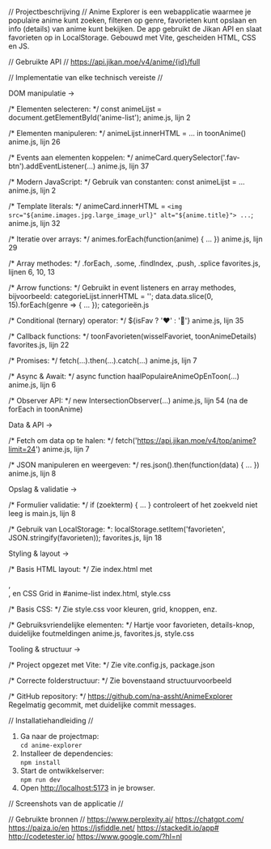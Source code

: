 // Projectbeschrijving //
Anime Explorer is een webapplicatie waarmee je populaire anime kunt zoeken, filteren op genre, favorieten kunt opslaan en info (details) van anime kunt bekijken. De app gebruikt de Jikan API en slaat favorieten op in LocalStorage.
Gebouwd met Vite, gescheiden HTML, CSS en JS.


// Gebruikte API //
https://api.jikan.moe/v4/anime/{id}/full


// Implementatie van elke technisch vereiste //

DOM manipulatie ->

/* Elementen selecteren: */
const animeLijst = document.getElementById('anime-list');
anime.js, lijn 2


/* Elementen manipuleren: */
animeLijst.innerHTML = ... in toonAnime()
anime.js, lijn 26


/* Events aan elementen koppelen: */
animeCard.querySelector('.fav-btn').addEventListener(...)
anime.js, lijn 37


/* Modern JavaScript: */
Gebruik van constanten:
const animeLijst = ...
anime.js, lijn 2


/* Template literals: */
animeCard.innerHTML = `
  <img src="${anime.images.jpg.large_image_url}" alt="${anime.title}">
  ...
`;
anime.js, lijn 32


/* Iteratie over arrays: */
animes.forEach(function(anime) { ... })
anime.js, lijn 29


/* Array methodes: */
.forEach, .some, .findIndex, .push, .splice
favorites.js, lijnen 6, 10, 13


/* Arrow functions: */
Gebruikt in event listeners en array methodes, bijvoorbeeld:
categorieLijst.innerHTML = ''; data.data.slice(0, 15).forEach(genre => { ... });
categorieën.js


/* Conditional (ternary) operator: */
${isFav ? '❤️' : '🤍'}
anime.js, lijn 35


/* Callback functions: */
toonFavorieten(wisselFavoriet, toonAnimeDetails)
favorites.js, lijn 22


/* Promises: */
fetch(...).then(...).catch(...)
anime.js, lijn 7


/* Async & Await: */
async function haalPopulaireAnimeOpEnToon(...)
anime.js, lijn 6


/* Observer API: */
new IntersectionObserver(...)
anime.js, lijn 54 (na de forEach in toonAnime)



Data & API ->

/* Fetch om data op te halen: */
fetch('https://api.jikan.moe/v4/top/anime?limit=24')
anime.js, lijn 7

/* JSON manipuleren en weergeven: */
res.json().then(function(data) { ... })
anime.js, lijn 8



Opslag & validatie ->

/* Formulier validatie: */
if (zoekterm) { ... } controleert of het zoekveld niet leeg is
main.js, lijn 8

/* Gebruik van LocalStorage: *:
localStorage.setItem('favorieten', JSON.stringify(favorieten));
favorites.js, lijn 18



Styling & layout ->

/* Basis HTML layout: */
Zie index.html met <aside>, <main>, en CSS Grid in #anime-list
index.html, style.css

/* Basis CSS: */
Zie style.css voor kleuren, grid, knoppen, enz.

/* Gebruiksvriendelijke elementen: */
Hartje voor favorieten, details-knop, duidelijke foutmeldingen
anime.js, favorites.js, style.css



Tooling & structuur ->

/* Project opgezet met Vite: */
Zie vite.config.js, package.json

/* Correcte folderstructuur: */
Zie bovenstaand structuurvoorbeeld

/* GitHub repository: */
https://github.com/na-assht/AnimeExplorer 
Regelmatig gecommit, met duidelijke commit messages.



// Installatiehandleiding //

1. Ga naar de projectmap:  
   `cd anime-explorer`
2. Installeer de dependencies:  
   `npm install`
3. Start de ontwikkelserver:  
   `npm run dev`
4. Open [http://localhost:5173](http://localhost:5173) in je browser.


// Screenshots van de applicatie //


// Gebruikte bronnen //
https://www.perplexity.ai/
https://chatgpt.com/
https://paiza.io/en
https://jsfiddle.net/
https://stackedit.io/app#
http://codetester.io/
https://www.google.com/?hl=nl 


